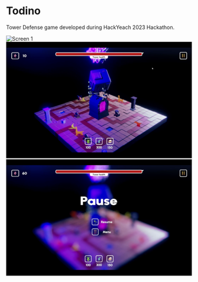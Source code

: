 # Todino
Tower Defense game developed during HackYeach 2023 Hackathon.

![Screen 1](sc_1.png)
![Screen 2](sc_2.png)
![Screen 3](sc_3.png)
